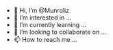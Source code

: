 - 👋 Hi, I’m @Munroliz
- 👀 I’m interested in ...
- 🌱 I’m currently learning ...
- 💞️ I’m looking to collaborate on ...
- 📫 How to reach me ...

<!---
Munroliz/Munroliz is a ✨ special ✨ repository because its `README.md` (this file) appears on your GitHub profile.
You can click the Preview link to take a look at your changes.
--->
